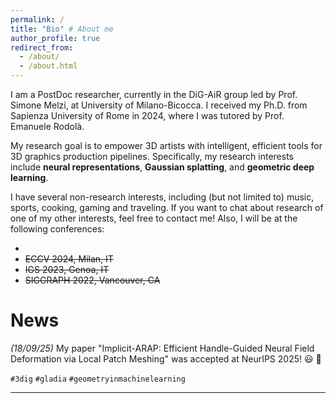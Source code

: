 ```yaml
---
permalink: /
title: "Bio" # About me
author_profile: true
redirect_from: 
  - /about/
  - /about.html
---
```


I am a PostDoc researcher, currently in the DiG-AiR group led by Prof. Simone Melzi, at University of Milano-Bicocca.
I received my Ph.D. from Sapienza University of Rome in 2024, where I was tutored by Prof. Emanuele Rodolà.

My research goal is to empower 3D artists with intelligent, efficient tools for 3D graphics production pipelines.
Specifically, my research interests include **neural representations**, **Gaussian splatting**, and **geometric deep learning**.

I have several non-research interests, including (but not limited to) music, sports, cooking, gaming and traveling. 
If you want to chat about research of one of my other interests, feel free to contact me! Also, I will be at the following conferences:
 
* 
* ~~ECCV 2024, Milan, IT~~
* ~~IGS 2023, Genoa, IT~~
* ~~SIGGRAPH 2022, Vancouver, CA~~

# News



*(18/09/25)* My paper "Implicit-ARAP: Efficient Handle-Guided Neural Field Deformation via Local Patch Meshing" was accepted at NeurIPS 2025! :smiley: :tada:

`#3dig` `#gladia` `#geometryinmachinelearning`

---